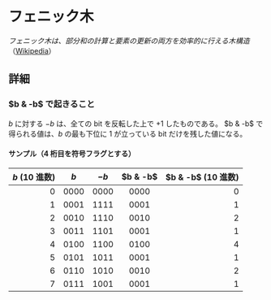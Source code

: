 # フェニック木

*フェニック木は、部分和の計算と要素の更新の両方を効率的に行える木構造*（[Wikipedia](https://ja.wikipedia.org/wiki/%E3%83%95%E3%82%A7%E3%83%8B%E3%83%83%E3%82%AF%E6%9C%A8)）

## 詳細

### $b & -b$ で起きること

$b$ に対する $-b$ は、全ての bit を反転した上で $+1$ したものである。
$b & -b$ で得られる値は、$b$ の最も下位に 1 が立っている bit だけを残した値になる。

#### サンプル（4 桁目を符号フラグとする）

| $b$ (10 進数) | $b$ | $-b$ | $b & -b$ | $b & -b$ (10 進数) |
| --: | :-:  | :-:  | :-:  | --: |
|   0 | 0000 | 0000 | 0000 |   0 |
|   1 | 0001 | 1111 | 0001 |   1 |
|   2 | 0010 | 1110 | 0010 |   2 |
|   3 | 0011 | 1101 | 0001 |   1 |
|   4 | 0100 | 1100 | 0100 |   4 |
|   5 | 0101 | 1011 | 0001 |   1 |
|   6 | 0110 | 1010 | 0010 |   2 |
|   7 | 0111 | 1001 | 0001 |   1 |
